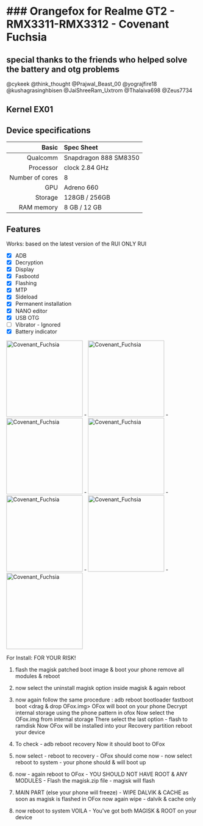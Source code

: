# ### Orangefox for Realme GT2 - RMX3311-RMX3312 - Covenant Fuchsia

## special thanks to the friends who helped solve the battery and otg problems
@cykeek
@think_thought
@Prajwal_Beast_00
@yograjfire18
@kushagrasinghbisen
@JaiShreeRam_Uxtrom
@Thalaiva698
@Zeus7734

## Kernel EX01

## Device specifications

Basic   | Spec Sheet
-------:|:-------------------------
Qualcomm | Snapdragon 888 SM8350
Processor| clock 2.84 GHz
Number of cores | 8
GPU | Adreno 660
Storage	| 128GB / 256GB 
RAM memory	| 8 GB / 12 GB

## Features

Works: based on the latest version of the RUI
ONLY RUI
- [X] ADB
- [X] Decryption
- [X] Display
- [X] Fasbootd
- [X] Flashing
- [X] MTP
- [X] Sideload
- [X] Permanent installation
- [X] NANO editor
- [X] USB OTG 
- [ ] Vibrator - Ignored
- [X] Battery indicator

<img src="https://i.ibb.co/vQ1KFnF/Screenshot-2023-10-07-02-13-07.png" alt="Covenant_Fuchsia" title="Covenant_Fuchsia" height="200"> - <img src="https://i.ibb.co/7n76r7m/Screenshot-2023-10-07-02-13-47.png" alt="Covenant_Fuchsia" title="Covenant_Fuchsia" height="200"> - <img src="https://i.ibb.co/cC0xMFt/Screenshot-2023-10-07-02-13-55.png" alt="Covenant_Fuchsia" title="Covenant_Fuchsia" height="200"> - <img src="https://i.ibb.co/Mk0F0F1/Screenshot-2023-10-07-02-14-04.png" alt="Covenant_Fuchsia" title="Covenant_Fuchsia" height="200"> - <img src="https://i.ibb.co/rG5MyxG/Screenshot-2023-10-07-02-14-24.png" alt="Covenant_Fuchsia" title="Covenant_Fuchsia" height="200"> - <img src="https://i.ibb.co/yQPwWch/Screenshot-2023-10-07-02-15-22.png" alt="Covenant_Fuchsia" title="Covenant_Fuchsia" height="200"> - <img src="https://i.ibb.co/rvswmTD/Screenshot-2023-10-07-02-15-39.png" alt="Covenant_Fuchsia" title="Covenant_Fuchsia" height="200">

For Install: FOR YOUR RISK!
1. flash the magisk patched boot image & boot your phone
remove all modules & reboot

2. now select the uninstall magisk option inside magisk & again reboot

3. now again follow the same procedure :
adb reboot bootloader
fastboot boot <drag & drop OFox.img>
OFox will boot on your phone
Decrypt internal storage using the phone pattern in ofox
Now select the OFox.img from internal storage
There select the last option - flash to ramdisk
Now OFox will be installed into your Recovery partition
reboot your device

4. To check - adb reboot recovery
Now it should boot to OFox

5. now select - reboot to recovery - OFox should come now - now select reboot to system - 
your phone should & will boot up

6. now - again reboot to OFox - YOU SHOULD NOT HAVE ROOT & ANY MODULES - Flash the magisk.zip file - magisk will flash

7. MAIN PART (else your phone will freeze) - WIPE DALVIK & CACHE as soon as magisk is flashed in OFox 
now again wipe - dalvik & cache only 

8. now reboot to system
VOILA - You've got both MAGISK & ROOT on your device
